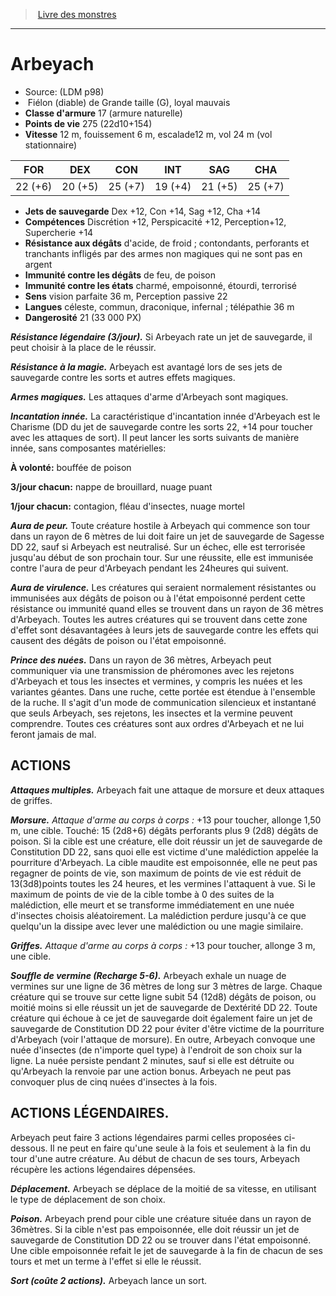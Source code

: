 ﻿> [Livre des monstres](tome_of_beasts.md)

---

# Arbeyach

- Source: (LDM p98)
-  Fiélon (diable) de Grande taille (G), loyal mauvais
- **Classe d'armure** 17 (armure naturelle)
- **Points de vie** 275 (22d10+154)
- **Vitesse** 12 m, fouissement 6 m, escalade12 m, vol 24 m (vol stationnaire)

|FOR|DEX|CON|INT|SAG|CHA|
|---|---|---|---|---|---|
|22 (+6)|20 (+5)|25 (+7)|19 (+4)|21 (+5)|25 (+7)|

- **Jets de sauvegarde** Dex +12, Con +14, Sag +12, Cha +14
- **Compétences** Discrétion +12, Perspicacité +12, Perception+12, Supercherie +14
- **Résistance aux dégâts** d'acide, de froid ; contondants, perforants et tranchants infligés par des armes non magiques qui ne sont pas en argent
- **Immunité contre les dégâts** de feu, de poison
- **Immunité contre les états** charmé, empoisonné, étourdi, terrorisé
- **Sens** vision parfaite 36 m, Perception passive 22
- **Langues** céleste, commun, draconique, infernal ; télépathie 36 m
- **Dangerosité** 21 (33 000 PX)

**_Résistance légendaire (3/jour)._** Si Arbeyach rate un jet de sauvegarde, il peut choisir à la place de le réussir.

**_Résistance à la magie._** Arbeyach est avantagé lors de ses jets de sauvegarde contre les sorts et autres effets magiques.

**_Armes magiques._** Les attaques d'arme d'Arbeyach sont magiques.

**_Incantation innée._** La caractéristique d'incantation innée d'Arbeyach est le Charisme (DD du jet de sauvegarde contre les sorts 22, +14 pour toucher avec les attaques de sort). Il peut lancer les sorts suivants de manière innée, sans composantes matérielles:

**À volonté:** bouffée de poison

**3/jour chacun:** nappe de brouillard, nuage puant

**1/jour chacun:** contagion, fléau d'insectes, nuage mortel

**_Aura de peur._** Toute créature hostile à Arbeyach qui commence son tour dans un rayon de 6 mètres de lui doit faire un jet de sauvegarde de Sagesse DD 22, sauf si Arbeyach est neutralisé. Sur un échec, elle est terrorisée jusqu'au début de son prochain tour. Sur une réussite, elle est immunisée contre l'aura de peur d'Arbeyach pendant les 24heures qui suivent.

**_Aura de virulence._** Les créatures qui seraient normalement résistantes ou immunisées aux dégâts de poison ou à l'état empoisonné perdent cette résistance ou immunité quand elles se trouvent dans un rayon de 36 mètres d'Arbeyach. Toutes les autres créatures qui se trouvent dans cette zone d'effet sont désavantagées à leurs jets de sauvegarde contre les effets qui causent des dégâts de poison ou l'état empoisonné.

**_Prince des nuées._** Dans un rayon de 36 mètres, Arbeyach peut communiquer via une transmission de phéromones avec les rejetons d'Arbeyach et tous les insectes et vermines, y compris les nuées et les variantes géantes. Dans une ruche, cette portée est étendue à l'ensemble de la ruche. Il s'agit d'un mode de communication silencieux et instantané que seuls Arbeyach, ses rejetons, les insectes et la vermine peuvent comprendre. Toutes ces créatures sont aux ordres d'Arbeyach et ne lui feront jamais de mal.

## ACTIONS

**_Attaques multiples._** Arbeyach fait une attaque de morsure et deux attaques de griffes.

**_Morsure._** _Attaque d'arme au corps à corps :_ +13 pour toucher, allonge 1,50 m, une cible. Touché: 15 (2d8+6) dégâts perforants plus 9 (2d8) dégâts de poison. Si la cible est une créature, elle doit réussir un jet de sauvegarde de Constitution DD 22, sans quoi elle est victime d'une malédiction appelée la pourriture d'Arbeyach. La cible maudite est empoisonnée, elle ne peut pas regagner de points de vie, son maximum de points de vie est réduit de 13(3d8)points toutes les 24 heures, et les vermines l'attaquent à vue. Si le maximum de points de vie de la cible tombe à 0 des suites de la malédiction, elle meurt et se transforme immédiatement en une nuée d'insectes choisis aléatoirement. La malédiction perdure jusqu'à ce que quelqu'un la dissipe avec lever une malédiction ou une magie similaire.

**_Griffes._** _Attaque d'arme au corps à corps :_ +13 pour toucher, allonge 3 m, une cible.

**_Souffle de vermine (Recharge 5-6)._** Arbeyach exhale un nuage de vermines sur une ligne de 36 mètres de long sur 3 mètres de large. Chaque créature qui se trouve sur cette ligne subit 54 (12d8) dégâts de poison, ou moitié moins si elle réussit un jet de sauvegarde de Dextérité DD 22. Toute créature qui échoue à ce jet de sauvegarde doit également faire un jet de sauvegarde de Constitution DD 22 pour éviter d'être victime de la pourriture d'Arbeyach (voir l'attaque de morsure). En outre, Arbeyach convoque une nuée d'insectes (de n'importe quel type) à l'endroit de son choix sur la ligne. La nuée persiste pendant 2 minutes, sauf si elle est détruite ou qu'Arbeyach la renvoie par une action bonus. Arbeyach ne peut pas convoquer plus de cinq nuées d'insectes à la fois.

## ACTIONS LÉGENDAIRES.

Arbeyach peut faire 3 actions légendaires parmi celles proposées ci-dessous. Il ne peut en faire qu'une seule à la fois et seulement à la fin du tour d'une autre créature. Au début de chacun de ses tours, Arbeyach récupère les actions légendaires dépensées.

**_Déplacement._** Arbeyach se déplace de la moitié de sa vitesse, en utilisant le type de déplacement de son choix.

**_Poison._** Arbeyach prend pour cible une créature située dans un rayon de 36mètres. Si la cible n'est pas empoisonnée, elle doit réussir un jet de sauvegarde de Constitution DD 22 ou se trouver dans l'état empoisonné. Une cible empoisonnée refait le jet de sauvegarde à la fin de chacun de ses tours et met un terme à l'effet si elle le réussit.

**_Sort (coûte 2 actions)._** Arbeyach lance un sort.

